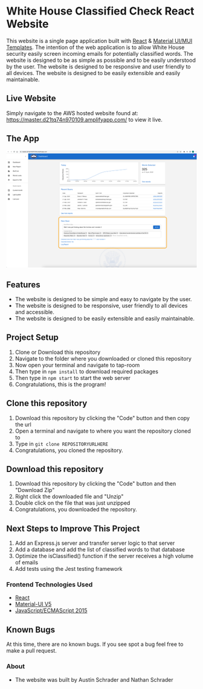 # White House Classified Check React Website

This website is a single page application built with [React](https://reactjs.org/) & [Material UI/MUI Templates](https://mui.com/material-ui/getting-started/templates/). The intention of the web application is to allow White House security easily screen incoming emails for potentially classified words. The website is designed to be as simple as possible and to be easily understood by the user. The website is designed to be responsive and user friendly to all devices. The website is designed to be easily extensible and easily maintainable.

## Live Website

Simply navigate to the AWS hosted website found at: https://master.d21tq74n970109.amplifyapp.com/ to view it live.

## The App

![Classified Checker Home Page](./ClassifiedChecker.png?raw=true "Classified Checker")

## Features

- The website is designed to be simple and easy to navigate by the user.
- The website is designed to be responsive, user friendly to all devices and accessible.
- The website is designed to be easily extensible and easily maintainable.

## Project Setup

1. Clone or Download this repository
2. Navigate to the folder where you downloaded or cloned this repository
3. Now open your terminal and navigate to tap-room
4. Then type in `npm install` to download required packages
5. Then type in `npm start` to start the web server
6. Congratulations, this is the program!

## Clone this repository

1. Download this repository by clicking the "Code" button and then copy the url
2. Open a terminal and navigate to where you want the repository cloned to
3. Type in `git clone REPOSITORYURLHERE`
4. Congratulations, you cloned the repository.

## Download this repository

1. Download this repository by clicking the "Code" button and then "Download Zip"
2. Right click the downloaded file and "Unzip"
3. Double click on the file that was just unzipped
4. Congratulations, you downloaded the repository.

## Next Steps to Improve This Project

1. Add an Express.js server and transfer server logic to that server
2. Add a database and add the list of classified words to that database
3. Optimize the isClassified() function if the server receives a high volume of emails
4. Add tests using the Jest testing framework

### Frontend Technologies Used

- [React](https://reactjs.org/)
- [Material-UI V5](https://material-ui.com/)
- [JavaScript/ECMAScript 2015](https://262.ecma-international.org/6.0/)

## Known Bugs

At this time, there are no known bugs. If you see spot a bug feel free to make a pull request.

### About

- The website was built by Austin Schrader and Nathan Schrader
